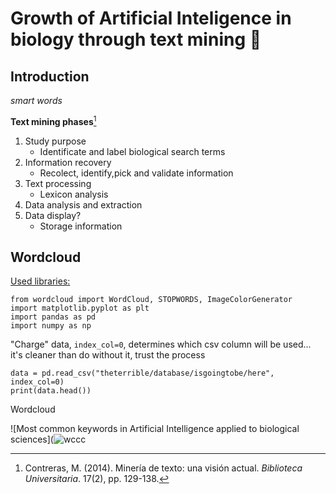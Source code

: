 # Growth of Artificial Inteligence in biology through text mining 🔬
## **Introduction**
 *smart words*
 
**Text mining phases**[^1]
1. Study purpose
   - Identificate and label biological search terms
2. Information recovery
   - Recolect, identify,pick and validate information
3. Text processing
   - Lexicon analysis
5. Data analysis and extraction
6. Data display?
   - Storage information

 
## **Wordcloud**

<ins>Used libraries:</ins>

```
from wordcloud import WordCloud, STOPWORDS, ImageColorGenerator
import matplotlib.pyplot as plt
import pandas as pd
import numpy as np
```

"Charge" data, `index_col=0`, determines which csv column will be used... it's cleaner than do without it, trust the process

```
data = pd.read_csv("theterrible/database/isgoingtobe/here", index_col=0)
print(data.head())
```
Wordcloud

![Most common keywords in Artificial Intelligence applied to biological sciences](![wccc](https://github.com/user-attachments/assets/dde6f712-3586-4ad8-9b20-338cdedbb3b8)


[^1]: Contreras, M. (2014). Minería de texto: una visión actual. *Biblioteca Universitaria*. 17(2), pp. 129-138.

